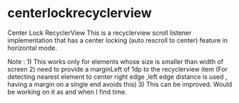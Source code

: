 # centerlockrecyclerview
Center Lock RecyclerView
This is a recyclerview scroll listener implementation that has a center locking (auto rescroll to center) feature in horizontal mode.

 Note : 1) This works only for  elements whose size is smaller than width of screen
        2) need to provide a marginLeft of 1dp to the recyclerview item (For detecting nearest element to center right edge ,left edge distance  is used ,
        having a margin on a single end avoids this)
        3) This can be improved. Would be working on it as and when I find time.

